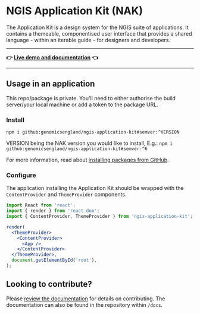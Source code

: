 # NGIS Application Kit (NAK)

The Application Kit is a design system for the NGIS suite of applications. It
contains a themeable, componentised user interface that provides a shared
language - within an iterable guide - for designers and developers.

---

**👉 [Live demo and documentation][docs_url] 👈**

---

## Usage in an application

This repo/package is private. You'll need to either authorise the build
server/your local machine or add a token to the package URL.

### Install

`npm i github:genomicsengland/ngis-application-kit#semver:^VERSION`

VERSION being the NAK version you would like to install, E.g.:
`npm i github:genomicsengland/ngis-application-kit#semver:^6`

For more information, read about
[installing packages from GitHub](https://docs.npmjs.com/cli/install.html).

### Configure

The application installing the Application Kit should be wrapped with the
`ContentProvider` and `ThemeProvider` components.

```jsx
import React from 'react';
import { render } from 'react-dom';
import { ContentProvider, ThemeProvider } from 'ngis-application-kit';

render(
  <ThemeProvider>
    <ContentProvider>
      <App />
    </ContentProvider>
  </ThemeProvider>,
  document.getElementById('root'),
);
```

## Looking to contribute?

Please [review the documentation][docs_url] for details on contributing. The
documentation can also be found in the repository within `/docs`.

[docs_url]: https://ngis-application-kit.build.ngis.io/
